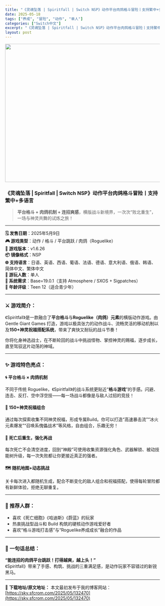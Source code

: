 ```yaml
---
title: "《灵魂坠落 | Spiritfall | Switch NSP》动作平台肉鸽格斗冒险丨支持繁中+多语言"
date: 2025-05-18
tags: ["养成", "冒险", "动作", "单人"]
categories: ["Switch中文"]
excerpt: "《灵魂坠落 | Spiritfall | Switch NSP》动作平台肉鸽格斗冒险丨支持繁中+多语言 平台格斗 + 肉鸽机制 + 连招爽感，横版战斗新境界，一次次“败北重生”，一场与神灵共舞的试炼之旅！ 🗓️ 发售日期：2025年5月9日🎮 游戏类型：动作 / 格斗 / 平台跳跃 / 肉鸽（Rog&hellip;"
layout: post
---
```


<img class="aligncenter size-full wp-image-132472" src="https://sky.sfcrom.com/wp-content/uploads/2025/05/2025051807165138.webp" alt="" width="800" height="450" />
<h3 class="" data-start="85" data-end="144"><strong data-start="89" data-end="144">《灵魂坠落 | Spiritfall | Switch NSP》动作平台肉鸽格斗冒险丨支持繁中+多语言</strong></h3>
<blockquote data-start="146" data-end="202">
<p class="" data-start="148" data-end="202"><strong data-start="148" data-end="170">平台格斗 + 肉鸽机制 + 连招爽感</strong>，横版战斗新境界，一次次“败北重生”，一场与神灵共舞的试炼之旅！</p>
</blockquote>

<hr class="" data-start="204" data-end="207" />
<p class="" data-start="209" data-end="476"><strong data-start="209" data-end="221">🗓️ 发售日期</strong>：2025年5月9日<br data-start="231" data-end="234" /><strong data-start="234" data-end="245">🎮 游戏类型</strong>：动作 / 格斗 / 平台跳跃 / 肉鸽（Roguelike）<br data-start="276" data-end="279" /><strong data-start="279" data-end="290">🧩 游戏版本</strong>：v1.6.26<br data-start="298" data-end="301" /><strong data-start="301" data-end="312">📦 镜像格式</strong>：NSP<br data-start="316" data-end="319" /><strong data-start="319" data-end="330">🌐 支持语言</strong>：日语、英语、西语、葡语、法语、德语、意大利语、俄语、韩语、简体中文、繁体中文<br data-start="369" data-end="372" /><strong data-start="372" data-end="383">👥 游玩人数</strong>：单人<br data-start="386" data-end="389" /><strong data-start="389" data-end="400">📀 系统需求</strong>：Base=19.0.1（支持 Atmosphere / SXOS + Sigpatches）<br data-start="447" data-end="450" /><strong data-start="450" data-end="461">👶 年龄评级</strong>：Teen 12（适合青少年）</p>


<hr class="" data-start="478" data-end="481" />

<h3 class="" data-start="483" data-end="499">⚔️ <strong data-start="490" data-end="499">游戏简介：</strong></h3>
<p class="" data-start="501" data-end="634">《Spiritfall》是一款融合了<strong data-start="519" data-end="527">平台格斗</strong>与<strong data-start="528" data-end="547">Roguelike（肉鸽）元素</strong>的横版动作游戏。由 Gentle Giant Games 打造，游戏以极具张力的动作战斗、流畅灵活的移动机制以及<strong data-start="603" data-end="619">150+神灵祝福搭配系统</strong>，带来了爽快又耐玩的战斗节奏！</p>
<p class="" data-start="636" data-end="684">你将化身神选战士，在不断轮回的战斗中挑战怪物、掌控神灵的赐福，逐步成长，直至驾驭这片动荡的神域。</p>


<hr class="" data-start="686" data-end="689" />

<h3 class="" data-start="691" data-end="708">✨ <strong data-start="697" data-end="708">游戏特色亮点：</strong></h3>
<h4 class="" data-start="710" data-end="733">🌀 <strong data-start="718" data-end="733">平台格斗 × 肉鸽机制</strong></h4>
<p class="" data-start="734" data-end="817">不同于传统 Roguelike，《Spiritfall》的战斗系统更贴近“<strong data-start="771" data-end="779">格斗游戏</strong>”的手感。闪避、连击、反打、空中浮空技——每一场战斗都像是与敌人过招的竞技！</p>

<h4 class="" data-start="819" data-end="841">🧬 <strong data-start="827" data-end="841">150+神灵祝福组合</strong></h4>
<p class="" data-start="842" data-end="910">通过每次探索收集不同神灵祝福，形成专属Build。你可以打造“高速暴击流”“冰火元素爆发”“召唤系傀儡战术”等风格，自由组合，乐趣无穷！</p>

<h4 class="" data-start="912" data-end="934">🔁 <strong data-start="920" data-end="934">死亡后重生，强化再战</strong></h4>
<p class="" data-start="935" data-end="994">每次死亡不会清空进度，回到“神殿”可使用收集资源强化角色、武器解锁、被动技能树升级，每一次失败都让你更接近真正的强者。</p>

<h4 class="" data-start="996" data-end="1018">🗺️ <strong data-start="1005" data-end="1018">随机地图+动态挑战</strong></h4>
<p class="" data-start="1019" data-end="1068">关卡每次进入都随机生成，配合不断变化的敌人组合和祝福搭配，使得每轮冒险都有新鲜体验，拒绝无聊重复。</p>


<hr class="" data-start="1070" data-end="1073" />

<h3 class="" data-start="1075" data-end="1087">🎯 推荐人群：</h3>
<ul>
 	<li data-start="1091" data-end="1111">喜欢《死亡细胞》《哈迪斯》《蔚蓝》的玩家</li>
 	<li data-start="1114" data-end="1141">热衷挑战型战斗和 Build 构筑的硬核动作游戏爱好者</li>
 	<li data-start="1144" data-end="1176">喜欢“格斗游戏打击感”与“Roguelike养成成长”融合的作品</li>
</ul>

<hr class="" data-start="1178" data-end="1181" />

<h3 class="" data-start="1183" data-end="1196">💬 一句话总结：</h3>
<p class="" data-start="1198" data-end="1272"><strong data-start="1198" data-end="1224">“能连招的肉鸽平台跳跃！打得越爽，越上头！”</strong><br data-start="1224" data-end="1227" />《Spiritfall》带来了手感、构筑、挑战的三重满足感，是动作玩家不容错过的新锐黑马。</p>

---
📖 **下载地址/原文地址：** 本文最初发布于我的博客网站：[https://sky.sfcrom.com/2025/05/132470](https://sky.sfcrom.com/2025/05/132470)
